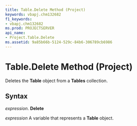```yaml
---
title: Table.Delete Method (Project)
keywords: vbapj.chm132682
f1_keywords:
- vbapj.chm132682
ms.prod: PROJECTSERVER
api_name:
- Project.Table.Delete
ms.assetid: 9a85b66b-5124-529c-84b6-306789cb6986
---
```



# Table.Delete Method (Project)

Deletes the  **Table** object from a **Tables** collection.


## Syntax

 _expression_. **Delete**

 _expression_ A variable that represents a **Table** object.


